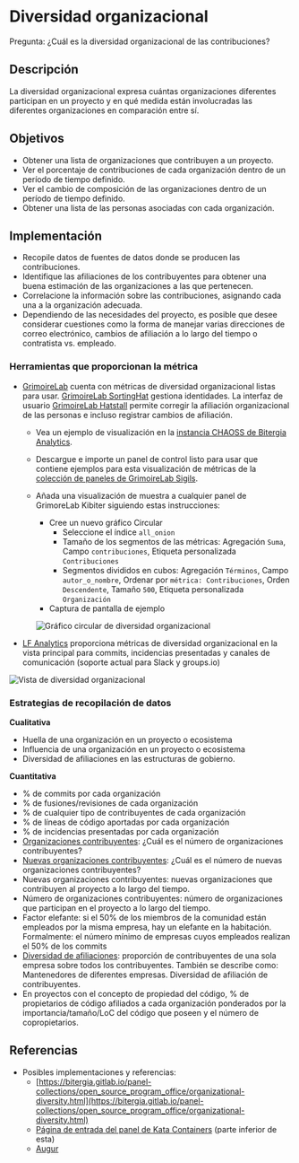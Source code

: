 # Diversidad organizacional

Pregunta: ¿Cuál es la diversidad organizacional de las contribuciones?

## Descripción

La diversidad organizacional expresa cuántas organizaciones diferentes participan en un proyecto y en qué medida están involucradas las diferentes organizaciones en comparación entre sí.

## Objetivos

* Obtener una lista de organizaciones que contribuyen a un proyecto.
* Ver el porcentaje de contribuciones de cada organización dentro de un período de tiempo definido.
* Ver el cambio de composición de las organizaciones dentro de un período de tiempo definido.
* Obtener una lista de las personas asociadas con cada organización.

## Implementación

* Recopile datos de fuentes de datos donde se producen las contribuciones.
* Identifique las afiliaciones de los contribuyentes para obtener una buena estimación de las organizaciones a las que pertenecen.
* Correlacione la información sobre las contribuciones, asignando cada una a la organización adecuada.
* Dependiendo de las necesidades del proyecto, es posible que desee considerar cuestiones como la forma de manejar varias direcciones de correo electrónico, cambios de afiliación a lo largo del tiempo o contratista vs. empleado.

### Herramientas que proporcionan la métrica

* [GrimoireLab](https://chaoss.github.io/grimoirelab) cuenta con métricas de diversidad organizacional listas para usar. [GrimoireLab SortingHat](https://github.com/chaoss/grimoirelab-sortinghat) gestiona identidades. La interfaz de usuario [GrimoireLab Hatstall](https://github.com/chaoss/grimoirelab-hatstall) permite corregir la afiliación organizacional de las personas e incluso registrar cambios de afiliación.
  * Vea un ejemplo de visualización en la [instancia CHAOSS de Bitergia Analytics](https://chaoss.biterg.io/app/kibana#/dashboard/Community-Structure-by-Organization).
  * Descargue e importe un panel de control listo para usar que contiene ejemplos para esta visualización de métricas de la [colección de paneles de GrimoireLab Sigils](https://chaoss.github.io/grimoirelab-sigils/panels/community-structure-by-organization/).
  * Añada una visualización de muestra a cualquier panel de GrimoreLab Kibiter siguiendo estas instrucciones:
    * Cree un nuevo gráfico Circular
      * Seleccione el índice `all_onion`
      * Tamaño de los segmentos de las métricas: Agregación `Suma`, Campo `contribuciones`, Etiqueta personalizada `Contribuciones`
      * Segmentos divididos en cubos: Agregación `Términos`, Campo `autor_o_nombre`, Ordenar por `métrica: Contribuciones`, Orden `Descendente`, Tamaño `500`, Etiqueta personalizada `Organización`
    * Captura de pantalla de ejemplo

    ![Gráfico circular de diversidad organizacional](images/piechart.png)

* [LF Analytics](https://lfanalytics.io) proporciona métricas de diversidad organizacional en la vista principal para commits, incidencias presentadas y canales de comunicación (soporte actual para Slack y groups.io)

![Vista de diversidad organizacional](images/lfanalytics-orgdiversity.png)



### Estrategias de recopilación de datos

**Cualitativa**

* Huella de una organización en un proyecto o ecosistema
* Influencia de una organización en un proyecto o ecosistema
* Diversidad de afiliaciones en las estructuras de gobierno.

**Cuantitativa**

* % de commits por cada organización
* % de fusiones/revisiones de cada organización
* % de cualquier tipo de contribuyentes de cada organización
* % de líneas de código aportadas por cada organización
* % de incidencias presentadas por cada organización
* [Organizaciones contribuyentes](https://github.com/chaoss/metrics/blob/master/activity-metrics/contributing-organizations.md): ¿Cuál es el número de organizaciones contribuyentes?
* [Nuevas organizaciones contribuyentes](https://github.com/chaoss/metrics/blob/master/activity-metrics/new-contributing-organizations.md): ¿Cuál es el número de nuevas organizaciones contribuyentes?
* Nuevas organizaciones contribuyentes: nuevas organizaciones que contribuyen al proyecto a lo largo del tiempo.
* Número de organizaciones contribuyentes: número de organizaciones que participan en el proyecto a lo largo del tiempo.
* Factor elefante: si el 50% de los miembros de la comunidad están empleados por la misma empresa, hay un elefante en la habitación. Formalmente: el número mínimo de empresas cuyos empleados realizan el 50% de los commits
* [Diversidad de afiliaciones](https://github.com/chaoss/metrics/blob/master/activity-metrics/contributor-diversity.md): proporción de contribuyentes de una sola empresa sobre todos los contribuyentes. También se describe como: Mantenedores de diferentes empresas. Diversidad de afiliación de contribuyentes.
* En proyectos con el concepto de propiedad del código, % de propietarios de código afiliados a cada organización ponderados por la importancia/tamaño/LoC del código que poseen y el número de copropietarios.

## Referencias

* Posibles implementaciones y referencias:
  * [https://bitergia.gitlab.io/panel-collections/open_source_program_office/organizational-diversity.html](https://bitergia.gitlab.io/panel-collections/open_source_program_office/organizational-diversity.html)
  * [Página de entrada del panel de Kata Containers](https://katacontainers.biterg.io) (parte inferior de esta)
  * [Augur](https://github.com/chaoss/augur)
